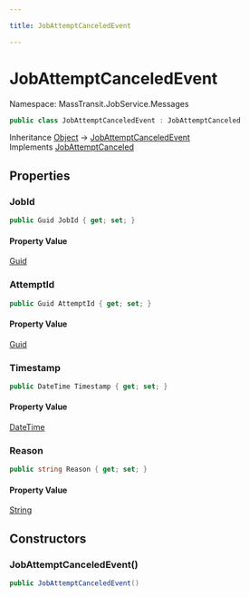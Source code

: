 ```yaml
---

title: JobAttemptCanceledEvent

---
```


# JobAttemptCanceledEvent

Namespace: MassTransit.JobService.Messages

```csharp
public class JobAttemptCanceledEvent : JobAttemptCanceled
```

Inheritance [Object](https://learn.microsoft.com/en-us/dotnet/api/system.object) → [JobAttemptCanceledEvent](../masstransit-jobservice-messages/jobattemptcanceledevent)<br/>
Implements [JobAttemptCanceled](../../masstransit-abstractions/masstransit-contracts-jobservice/jobattemptcanceled)

## Properties

### **JobId**

```csharp
public Guid JobId { get; set; }
```

#### Property Value

[Guid](https://learn.microsoft.com/en-us/dotnet/api/system.guid)<br/>

### **AttemptId**

```csharp
public Guid AttemptId { get; set; }
```

#### Property Value

[Guid](https://learn.microsoft.com/en-us/dotnet/api/system.guid)<br/>

### **Timestamp**

```csharp
public DateTime Timestamp { get; set; }
```

#### Property Value

[DateTime](https://learn.microsoft.com/en-us/dotnet/api/system.datetime)<br/>

### **Reason**

```csharp
public string Reason { get; set; }
```

#### Property Value

[String](https://learn.microsoft.com/en-us/dotnet/api/system.string)<br/>

## Constructors

### **JobAttemptCanceledEvent()**

```csharp
public JobAttemptCanceledEvent()
```
